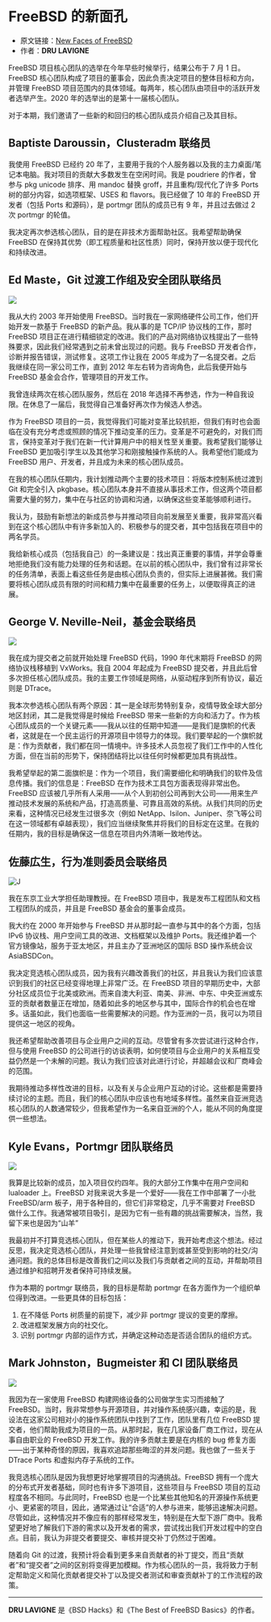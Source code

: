 # FreeBSD 的新面孔

- 原文链接：[New Faces of FreeBSD](https://freebsdfoundation.org/wp-content/uploads/2020/09/New-Faces.pdf)
- 作者：**DRU LAVIGNE**

FreeBSD 项目核心团队的选举在今年早些时候举行，结果公布于 7 月 1 日。FreeBSD 核心团队构成了项目的董事会，因此负责决定项目的整体目标和方向，并管理 FreeBSD 项目范围内的具体领域。每两年，核心团队由项目中的活跃开发者选举产生。2020 年的选举出的是第十一届核心团队。

对于本期，我们邀请了一些新的和回归的核心团队成员介绍自己及其目标。

## Baptiste Daroussin，Clusteradm 联络员

我使用 FreeBSD 已经约 20 年了，主要用于我的个人服务器以及我的主力桌面/笔记本电脑。我对项目的贡献大多数发生在空闲时间。我是 poudriere 的作者，曾参与 pkg unicode 排序、用 mandoc 替换 groff，并且重构/现代化了许多 Ports 树的部分内容，如选项框架、USES 和 flavors。我已经做了 10 年的 FreeBSD 开发者（包括 Ports 和源码），是 portmgr 团队的成员已有 9 年，并且过去做过 2 次 portmgr 的轮值。

我决定再次参选核心团队，目的是在非技术方面帮助社区。我希望帮助确保 FreeBSD 在保持其优势（即工程质量和社区性质）同时，保持开放以便于现代化和持续改进。

## Ed Maste，Git 过渡工作组及安全团队联络员

![](https://github.com/user-attachments/assets/2eebcbce-e366-46d2-8498-d2ed244a4dad)


我从大约 2003 年开始使用 FreeBSD。当时我在一家网络硬件公司工作，他们开始开发一款基于 FreeBSD 的新产品。我从事的是 TCP/IP 协议栈的工作，那时 FreeBSD 项目正在进行精细锁定的改进。我们的产品对网络协议栈提出了一些特殊要求，因此我们经常遇到之前未曾出现过的问题。我与 FreeBSD 开发者合作，诊断并报告错误，测试修复。这项工作让我在 2005 年成为了一名提交者。之后我继续在同一家公司工作，直到 2012 年左右转为咨询角色，此后我便开始与 FreeBSD 基金会合作，管理项目的开发工作。

我曾连续两次在核心团队服务，然后在 2018 年选择不再参选，作为一种自我设限。在休息了一届后，我觉得自己准备好再次作为候选人参选。

作为 FreeBSD 项目的一员，我觉得我们可能对变革比较抗拒，但我们有时也会面临在没有充分考虑或照顾的情况下推动变革的压力。变革是不可避免的，对我们而言，保持变革对于我们在新一代计算用户中的相关性至关重要。我希望我们能够让 FreeBSD 更加吸引学生以及其他学习和刚接触操作系统的人。我希望他们能成为 FreeBSD 用户、开发者，并且成为未来的核心团队成员。

在我的核心团队任期内，我计划推动两个主要的技术项目：将版本控制系统过渡到 Git 和完全引入 pkgbase。核心团队本身并不直接从事技术工作，但这两个项目都需要大量的努力，集中在与社区的协调和沟通，以确保这些变革能够顺利进行。

我认为，鼓励有新想法的新成员参与并推动项目向前发展至关重要，我非常高兴看到在这个核心团队中有许多新加入的、积极参与的提交者，其中包括我在项目中的两名学员。

我给新核心成员（包括我自己）的一条建议是：找出真正重要的事情，并学会尊重地拒绝我们没有能力处理的任务和话题。在以前的核心团队中，我们曾有过非常长的任务清单，表面上看这些任务是由核心团队负责的，但实际上进展甚微。我们需要将核心团队成员有限的时间和精力集中在最重要的任务上，以便取得真正的进展。

## George V. Neville-Neil，基金会联络员

![](https://github.com/user-attachments/assets/3ac1de7e-d4e4-4c38-ae07-0c93e9c1c32d)


我在成为提交者之前就开始处理 FreeBSD 代码，1990 年代末期将 FreeBSD 的网络协议栈移植到 VxWorks。我自 2004 年起成为 FreeBSD 提交者，并且此后曾多次担任核心团队成员。我的主要工作领域是网络，从驱动程序到所有协议，最近则是 DTrace。

我本次参选核心团队有两个原因：其一是全球形势特别复杂，疫情导致全球大部分地区封闭，其二是我觉得是时候给 FreeBSD 带来一些新的方向和活力了。作为核心团队成员的一个关键元素——我从以往的任期中知道——是我们是旗帜的代表者，这就是在一个民主运行的开源项目中领导力的体现。我们要举起的一个旗帜就是：作为贡献者，我们都在同一情境中。许多技术人员忽视了我们工作中的人性化方面，但在当前的形势下，保持团结将比以往任何时候都更加具有挑战性。

我希望举起的第二面旗帜是：作为一个项目，我们需要细化和明确我们的软件及信息传播。我们的信息是：FreeBSD 在作为技术工具包方面表现得非常出色。FreeBSD 应该被几乎所有人采用——从个人到初创公司再到大公司——用来生产推动技术发展的系统和产品，打造高质量、可靠且高效的系统。从我们共同的历史来看，这种情况已经发生过很多次（例如 NetApp、Isilon、Juniper、奈飞等公司在这一领域都有卓越表现），我们应当继续聚焦并将我们的目标定在这里。在我的任期内，我的目标是确保这一信息在项目内外清晰一致地传达。

## 佐藤広生，行为准则委员会联络员

![J](https://github.com/user-attachments/assets/690f7ba0-5d5f-411a-a6bb-523b69152f42)


我在东京工业大学担任助理教授。在 FreeBSD 项目中，我是发布工程团队和文档工程团队的成员，并且是 FreeBSD 基金会的董事会成员。

我大约在 2000 年开始参与 FreeBSD 并从那时起一直参与其中的各个方面，包括 IPv6 协议栈、用户空间工具的改进、文档框架以及维护 Ports。我还维护着一个官方镜像站，服务于亚太地区，并且主办了亚洲地区的国际 BSD 操作系统会议 AsiaBSDCon。

我决定竞选核心团队成员，因为我有兴趣改善我们的社区，并且我认为我们应该意识到我们的社区已经变得地理上非常广泛。在 FreeBSD 项目的早期历史中，大部分社区成员位于北美或欧洲。而来自澳大利亚、南美、非洲、中东、中央亚洲或东亚的贡献者数量正在增加，随着如此多的地区参与其中，国际合作的机会也在增多。话虽如此，我们也面临一些需要解决的问题。作为亚洲的一员，我可以为项目提供这一地区的视角。

我还希望帮助改善项目与企业用户之间的互动。尽管曾有多次尝试进行这种合作，但与使用 FreeBSD 的公司进行的访谈表明，如何使项目与企业用户的关系相互受益仍然是一个未解的问题。我认为我们应该对此进行讨论，并超越会议和厂商峰会的范围。

我期待推动多样性改进的目标，以及有关与企业用户互动的讨论。这些都是需要持续讨论的主题。而且，我们的核心团队中应该也有地域多样性。虽然来自亚洲竞选核心团队的人数通常较少，但我希望作为一名来自亚洲的个人，能从不同的角度提供一些想法。

## Kyle Evans，Portmgr 团队联络员

![](https://github.com/user-attachments/assets/c2e0b278-defc-4696-8aa9-3ca027709baf)


我算是比较新的成员，加入项目仅约四年。我的大部分工作集中在用户空间和 lualoader 上。FreeBSD 对我来说大多是一个爱好——我在工作中部署了一小批 FreeBSD/arm 板子，用于各种目的，但它们非常稳定，几乎不需要对 FreeBSD 做什么工作。我通常被项目吸引，是因为它有一些有趣的挑战需要解决，当然，我留下来也是因为“山羊”

我最初并不打算竞选核心团队，但在某些人的推动下，我开始考虑这个想法。经过反思，我决定竞选核心团队，并处理一些我曾经注意到或甚至受到影响的社交/沟通问题。我的总体目标是改善我们之间以及我们与贡献者之间的互动，并帮助项目通过维护和招聘开发者保持可持续发展。

作为本期的 portmgr 联络员，我的目标是帮助 portmgr 在各方面作为一个组织单位得到改进。一些更具体的目标包括：

1. 在不降低 Ports 树质量的前提下，减少非 portmgr 提议的变更的摩擦。
2. 改进框架发展方向的社交化。
3. 识别 portmgr 内部的运作方式，并确定这种动态是否适合团队的组织方式。

## Mark Johnston，Bugmeister 和 CI 团队联络员

![](https://github.com/user-attachments/assets/05aace88-f2da-4826-a9a0-54042d9b5cd0)


我因为在一家使用 FreeBSD 构建网络设备的公司做学生实习而接触了 FreeBSD。当时，我非常想参与开源项目，并对操作系统感兴趣，幸运的是，我设法在这家公司相对小的操作系统团队中找到了工作，团队里有几位 FreeBSD 提交者，他们帮助我成为项目的一员。从那时起，我在几家设备厂商工作过，现在从事自由职业的 FreeBSD 开发工作。我的许多贡献主要是在内核的 bug 修复方面——出于某种奇怪的原因，我喜欢追踪那些晦涩的并发问题。我也做了一些关于 DTrace  Ports 和虚拟内存子系统的工作。

我竞选核心团队是因为我想更好地掌握项目的沟通挑战。FreeBSD 拥有一个庞大的分布式开发者基础，同时也有许多下游项目，这些项目与 FreeBSD 项目的互动程度各不相同。与此同时，FreeBSD 也是一个比某些其他知名的开源操作系统更小、更紧密的项目，因此，通常通过让“合适”的人参与进来，能够迅速解决问题。尽管如此，这种情况并不像应有的那样经常发生，特别是在大型下游厂商中。我希望更好地了解我们下游的需求以及开发者的需求，尝试找出我们开发过程中的空白点。目前，我认为非提交者要提交、审核并提交补丁仍然过于困难。

随着向 Git 的过渡，我预计将会看到更多来自贡献者的补丁提交，而且“贡献者”和“提交者”之间的区别将变得更加模糊。作为核心团队的一员，我将致力于制定帮助定义和简化贡献者提交补丁以及提交者测试和审查贡献补丁的工作流程的政策。

---

**DRU LAVIGNE** 是《BSD Hacks》和《The Best of FreeBSD Basics》的作者。
